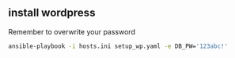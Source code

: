 ## install wordpress

Remember to overwrite your password

```sh
ansible-playbook -i hosts.ini setup_wp.yaml -e DB_PW='123abc!'
```